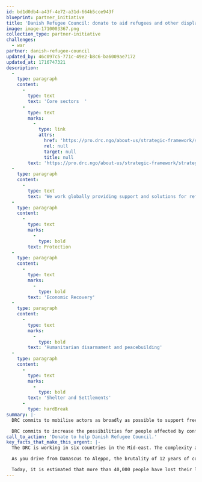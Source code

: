 ```yaml
---
id: bd1d0db4-a43f-4e72-a31d-664b5cce943f
blueprint: partner_initiative
title: 'Danish Refugee Council: donate to aid refugees and other displaced people worldwide.'
image: image-1710003367.png
collection_type: partner-initiative
challenges:
  - war
partner: danish-refugee-council
updated_by: 46c097c5-771c-49e2-b8c6-ba6009ae7172
updated_at: 1716747321
description:
  -
    type: paragraph
    content:
      -
        type: text
        text: 'Core sectors  '
      -
        type: text
        marks:
          -
            type: link
            attrs:
              href: 'https://pro.drc.ngo/about-us/strategic-framework/strategy/'
              rel: null
              target: null
              title: null
        text: 'https://pro.drc.ngo/about-us/strategic-framework/strategy/'
  -
    type: paragraph
    content:
      -
        type: text
        text: 'We work globally providing support and solutions for refugees and displaced people within five core sectors. Learn more about the five core sectors and our work within each of them.'
  -
    type: paragraph
    content:
      -
        type: text
        marks:
          -
            type: bold
        text: Protection
  -
    type: paragraph
    content:
      -
        type: text
        marks:
          -
            type: bold
        text: 'Economic Recovery'
  -
    type: paragraph
    content:
      -
        type: text
        marks:
          -
            type: bold
        text: 'Humanitarian disarmament and peacebuilding'
  -
    type: paragraph
    content:
      -
        type: text
        marks:
          -
            type: bold
        text: 'Shelter and Settlements'
      -
        type: hardBreak
summary: |-
  DRC commits to mobilise actors as broadly as possible to support free legal aid to people affected by conflict and displacement, and thus ensure their rights to protection and inclusion.

  DRC commits to increase the possibilities for people affected by conflict and displacement to gain equitable access to markets as an important conduit for services, goods, employment, and income.
call_to_action: 'Donate to help Danish Refugee Council.'
key_facts_that_make_this_urgent: |-
  The DRC is working in six countries in the Mid-east. The complexity and depth of aid challenges in Syria is typical of this region:

  As you drive from Damascus to Aleppo, the brutality of 12 years of conflict is apparent across every little town, or big city, along the way. Almost two weeks following an earthquake that shook communities across northern Syria and southern Türkiye, when you enter the city of Aleppo destruction can be seen everywhere, and people can no longer tell whether this is the doing of the conflict or the earthquake.

  Today, it is estimated that more than 40,000 people have lost their lives across Türkiye and Syria, and more than 180,000 people have been displaced in Aleppo alone. Tens of thousands of people have now taken to collective shelters and the streets to find safety, while some have returned to their damaged houses because they simply have nowhere else to go.
---
```

